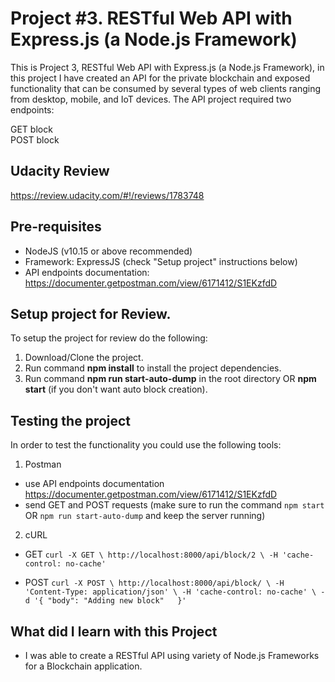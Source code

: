 # Project #3. RESTful Web API with Express.js (a Node.js Framework)

This is Project 3, RESTful Web API with Express.js (a Node.js Framework), in this project I have created an API for the private blockchain and exposed functionality that can be consumed by several types of web clients ranging from desktop, mobile, and IoT devices. The API project required two endpoints:

GET block\
POST block

## Udacity Review
https://review.udacity.com/#!/reviews/1783748

## Pre-requisites

* NodeJS (v10.15 or above recommended)
* Framework: ExpressJS (check "Setup project" instructions below)
* API endpoints documentation: https://documenter.getpostman.com/view/6171412/S1EKzfdD

## Setup project for Review.

To setup the project for review do the following:
1. Download/Clone the project.
2. Run command __npm install__ to install the project dependencies.
3. Run command __npm run start-auto-dump__ in the root directory OR __npm start__ (if you don't want auto block creation).

## Testing the project

In order to test the functionality you could use the following tools:

1. Postman
* use API endpoints documentation https://documenter.getpostman.com/view/6171412/S1EKzfdD
* send GET and POST requests (make sure to run the command `npm start` OR `npm run start-auto-dump` and keep the server running)

2. cURL
* GET
`curl -X GET \
  http://localhost:8000/api/block/2 \
  -H 'cache-control: no-cache'
`

* POST
`
curl -X POST \
  http://localhost:8000/api/block/ \
  -H 'Content-Type: application/json' \
  -H 'cache-control: no-cache' \
  -d '{
    "body": "Adding new block"	
}'
`

## What did I learn with this Project

* I was able to create a RESTful API using variety of Node.js Frameworks for a Blockchain application.
